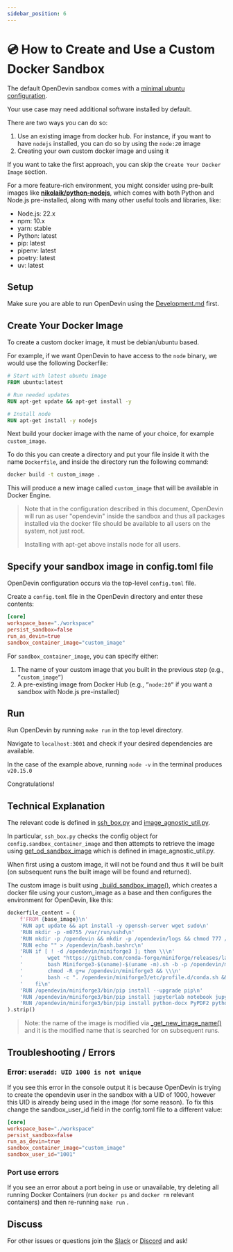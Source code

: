 ```yaml
---
sidebar_position: 6
---
```


# 💿 How to Create and Use a Custom Docker Sandbox

The default OpenDevin sandbox comes with a [minimal ubuntu configuration](https://github.com/OpenDevin/OpenDevin/blob/main/containers/sandbox/Dockerfile).

Your use case may need additional software installed by default.

There are two ways you can do so:

1. Use an existing image from docker hub. For instance, if you want to have `nodejs` installed, you can do so by using the `node:20` image
2. Creating your own custom docker image and using it

If you want to take the first approach, you can skip the `Create Your Docker Image` section.

For a more feature-rich environment, you might consider using pre-built images like **[nikolaik/python-nodejs](https://hub.docker.com/r/nikolaik/python-nodejs)**, which comes with both Python and Node.js pre-installed, along with many other useful tools and libraries, like:

- Node.js: 22.x
- npm: 10.x
- yarn: stable
- Python: latest
- pip: latest
- pipenv: latest
- poetry: latest
- uv: latest

## Setup

Make sure you are able to run OpenDevin using the [Development.md](https://github.com/OpenDevin/OpenDevin/blob/main/Development.md) first.

## Create Your Docker Image

To create a custom docker image, it must be debian/ubuntu based.

For example, if we want OpenDevin to have access to the `node` binary, we would use the following Dockerfile:

```dockerfile
# Start with latest ubuntu image
FROM ubuntu:latest

# Run needed updates
RUN apt-get update && apt-get install -y

# Install node
RUN apt-get install -y nodejs
```

Next build your docker image with the name of your choice, for example `custom_image`.

To do this you can create a directory and put your file inside it with the name `Dockerfile`, and inside the directory run the following command:

```bash
docker build -t custom_image .
```

This will produce a new image called ```custom_image``` that will be available in Docker Engine.

> Note that in the configuration described in this document, OpenDevin will run as user "opendevin" inside the sandbox and thus all packages installed via the docker file should be available to all users on the system, not just root.
>
> Installing with apt-get above installs node for all users.

## Specify your sandbox image in config.toml file

OpenDevin configuration occurs via the top-level `config.toml` file.

Create a `config.toml` file in the OpenDevin directory and enter these contents:

```toml
[core]
workspace_base="./workspace"
persist_sandbox=false
run_as_devin=true
sandbox_container_image="custom_image"
```

For `sandbox_container_image`, you can specify either:

1. The name of your custom image that you built in the previous step (e.g., `”custom_image”`)
2. A pre-existing image from Docker Hub (e.g., `”node:20”` if you want a sandbox with Node.js pre-installed)

## Run
Run OpenDevin by running ```make run``` in the top level directory.

Navigate to ```localhost:3001``` and check if your desired dependencies are available.

In the case of the example above, running ```node -v``` in the terminal produces ```v20.15.0```

Congratulations!

## Technical Explanation

The relevant code is defined in [ssh_box.py](https://github.com/OpenDevin/OpenDevin/blob/main/opendevin/runtime/docker/ssh_box.py) and [image_agnostic_util.py](https://github.com/OpenDevin/OpenDevin/blob/main/opendevin/runtime/docker/image_agnostic_util.py).

In particular, `ssh_box.py` checks the config object for ```config.sandbox_container_image``` and then attempts to retrieve the image using [get_od_sandbox_image](https://github.com/OpenDevin/OpenDevin/blob/main/opendevin/runtime/docker/image_agnostic_util.py#L72) which is defined in image_agnostic_util.py.

When first using a custom image, it will not be found and thus it will be built (on subsequent runs the built image will be found and returned).

The custom image is built using [_build_sandbox_image()](https://github.com/OpenDevin/OpenDevin/blob/main/opendevin/runtime/docker/image_agnostic_util.py#L29), which creates a docker file using your custom_image as a base and then configures the environment for OpenDevin, like this:

```python
dockerfile_content = (
    f'FROM {base_image}\n'
    'RUN apt update && apt install -y openssh-server wget sudo\n'
    'RUN mkdir -p -m0755 /var/run/sshd\n'
    'RUN mkdir -p /opendevin && mkdir -p /opendevin/logs && chmod 777 /opendevin/logs\n'
    'RUN echo "" > /opendevin/bash.bashrc\n'
    'RUN if [ ! -d /opendevin/miniforge3 ]; then \\\n'
    '        wget "https://github.com/conda-forge/miniforge/releases/latest/download/Miniforge3-$(uname)-$(uname -m).sh" && \\\n'
    '        bash Miniforge3-$(uname)-$(uname -m).sh -b -p /opendevin/miniforge3 && \\\n'
    '        chmod -R g+w /opendevin/miniforge3 && \\\n'
    '        bash -c ". /opendevin/miniforge3/etc/profile.d/conda.sh && conda config --set changeps1 False && conda config --append channels conda-forge"; \\\n'
    '    fi\n'
    'RUN /opendevin/miniforge3/bin/pip install --upgrade pip\n'
    'RUN /opendevin/miniforge3/bin/pip install jupyterlab notebook jupyter_kernel_gateway flake8\n'
    'RUN /opendevin/miniforge3/bin/pip install python-docx PyPDF2 python-pptx pylatexenc openai\n'
).strip()
```

> Note: the name of the image is modified via [_get_new_image_name()](https://github.com/OpenDevin/OpenDevin/blob/main/opendevin/runtime/docker/image_agnostic_util.py#L63) and it is the modified name that is searched for on subsequent runs.

## Troubleshooting / Errors

### Error: ```useradd: UID 1000 is not unique```

If you see this error in the console output it is because OpenDevin is trying to create the opendevin user in the sandbox with a UID of 1000, however this UID is already being used in the image (for some reason). To fix this change the sandbox_user_id field in the config.toml file to a different value:

```toml
[core]
workspace_base="./workspace"
persist_sandbox=false
run_as_devin=true
sandbox_container_image="custom_image"
sandbox_user_id="1001"
```

### Port use errors

If you see an error about a port being in use or unavailable, try deleting all running Docker Containers (run `docker ps` and `docker rm` relevant containers) and then re-running ```make run``` .

## Discuss

For other issues or questions join the [Slack](https://join.slack.com/t/opendevin/shared_invite/zt-2jsrl32uf-fTeeFjNyNYxqSZt5NPY3fA) or [Discord](https://discord.gg/ESHStjSjD4) and ask!
